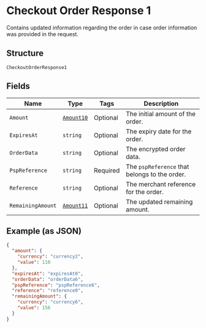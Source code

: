 
# Checkout Order Response 1

Contains updated information regarding the order in case order information was provided in the request.

## Structure

`CheckoutOrderResponse1`

## Fields

| Name | Type | Tags | Description |
|  --- | --- | --- | --- |
| `Amount` | [`Amount10`](../../doc/models/amount-10.md) | Optional | The initial amount of the order. |
| `ExpiresAt` | `string` | Optional | The expiry date for the order. |
| `OrderData` | `string` | Optional | The encrypted order data. |
| `PspReference` | `string` | Required | The `pspReference` that belongs to the order. |
| `Reference` | `string` | Optional | The merchant reference for the order. |
| `RemainingAmount` | [`Amount11`](../../doc/models/amount-11.md) | Optional | The updated remaining amount. |

## Example (as JSON)

```json
{
  "amount": {
    "currency": "currency2",
    "value": 110
  },
  "expiresAt": "expiresAt0",
  "orderData": "orderData6",
  "pspReference": "pspReference6",
  "reference": "reference0",
  "remainingAmount": {
    "currency": "currency6",
    "value": 156
  }
}
```

